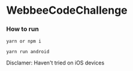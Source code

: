 # WebbeeCodeChallenge

### How to run
```
yarn or npm i
```

```
yarn run android
```


Disclamer: Haven't tried on iOS devices
